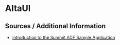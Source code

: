 # AltaUI

## Sources / Additional Information

* [Introduction to the Summit ADF Sample Application](https://docs.oracle.com/middleware/1213/adf/develop/adf-about-summit-sample.htm#ADFFD53577)
